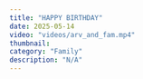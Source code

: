 ```yaml
---
title: "HAPPY BIRTHDAY"
date: 2025-05-14
video: "videos/arv_and_fam.mp4"
thumbnail: 
category: "Family"
description: "N/A"
---
```


